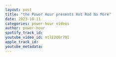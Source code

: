 ```yaml
---
layout: post
title: "the Power Hour presents Hot Rod No More"
date: 2023-10-11
categories: power-hour videos
author: power-hour
spotify_track_id: 
youtube_video_id: ntlE2UOr79I
apple_track_id: 
youtube_metadata: 
---
```

